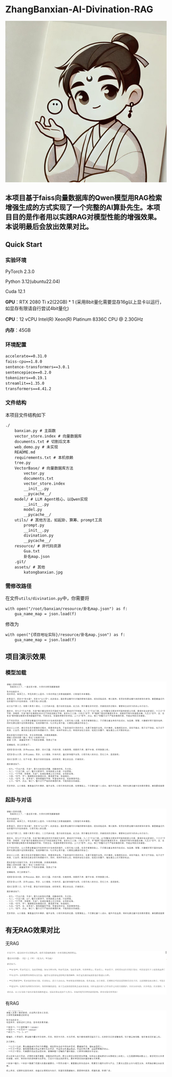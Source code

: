 # ZhangBanxian-AI-Divination-RAG

![张半仙](./assets/katongbanxian.jpg)

## 本项目基于faiss向量数据库的Qwen模型用RAG检索增强生成的方式实现了一个完整的AI算卦先生。本项目目的是作者用以实践RAG对模型性能的增强效果。本说明最后会放出效果对比。

## Quick Start

###  实验环境

PyTorch 2.3.0

Python 3.12(ubuntu22.04)

Cuda 12.1

**GPU**：RTX 2080 Ti x2(22GB) * 1 (采用8bit量化需要显存16g以上显卡以运行，如显存有限请自行尝试4bit量化)

**CPU**：12 vCPU Intel(R) Xeon(R) Platinum 8336C CPU @ 2.30GHz

**内存**：45GB

### 环境配置

```requirements.txt
accelerate==0.31.0
faiss-cpu==1.8.0
sentence-transformers==3.0.1
sentencepiece==0.2.0
tokenizers==0.19.1
streamlit==1.35.0
transformers==4.41.2
```

### 文件结构

本项目文件结构如下

```
./
    banxian.py # 主函数
    vector_store.index # 向量数据库
    documents.txt # 切割后文本
    web_demo.py # 未实现
    README.md
    requirements.txt # 本机依赖
    tree.py
    VectorBase/ # 向量数据库方法
        vector.py 
        documents.txt
        vector_store.index
        __init__.py
        __pycache__/
    model/ # LLM Agent核心，以Qwen实现
        __init__.py
        model.py
        __pycache__/
    utils/ # 其他方法，如起卦、算筹、prompt工具
        prompt.py
        __init__.py
        divination.py
        __pycache__/
    resource/ # 非代码资源
        Gua.txt
        卦名map.json
    .git/
    assets/ # 其他
        katongbanxian.jpg
```

### 需修改路径

在文件`utils/divination.py`中，你需要将

```import json
with open("/root/banxian/resource/卦名map.json") as f:
    gua_name_map = json.load(f)
```

修改为

```
with open("{项目地址实际}/resource/卦名map.json") as f:
    gua_name_map = json.load(f)
```

## 项目演示效果

### 模型加载

![模型加载](./assets/dialogue.png)

### 起卦与对话

![起卦](./assets/dialogue.png)

## 有无RAG效果对比

无RAG

![norag](./assets/qwenonly.png)

有RAG

![rag](./assets/qwenrag.png)